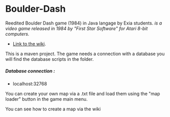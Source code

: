 # Boulder-Dash
Reedited Boulder Dash game (1984) in Java langage by Exia students.
_is a video game released in 1984 by "First Star Software" for Atari 8-bit computers._

* [Link to the wiki](https://github.com/Exia-Aix-A1/Boulder-Dash/wiki).

This is a maven project.
The game needs a connection with a database you will find the database scripts in the folder.

##### Database connection :
* localhost:32768

You can create your own map via a .txt file and load them using the "map loader" button in the game main menu.

You can see how to create a map via the wiki
